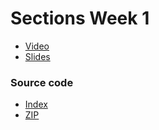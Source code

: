 # Sections Week 1

* [Video](http://cs50.tv/2011/fall/sections/6/section6.mp4)
* [Slides](http://cdn.cs50.net/2011/fall/sections/6/section6.pdf)

### Source code

* [Index](http://cdn.cs50.net/2011/fall/sections/6/section6/)
* [ZIP](http://cdn.cs50.net/2011/fall/sections/6/section6.zip)

